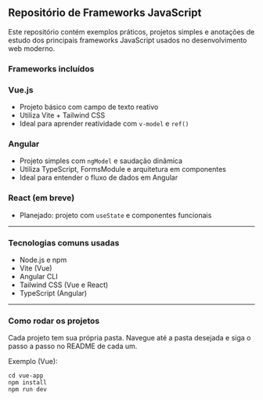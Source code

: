 ## Repositório de Frameworks JavaScript

Este repositório contém exemplos práticos, projetos simples e anotações de estudo dos principais frameworks JavaScript usados no desenvolvimento web moderno.

###  Frameworks incluídos

###  Vue.js
- Projeto básico com campo de texto reativo
- Utiliza Vite + Tailwind CSS
- Ideal para aprender reatividade com `v-model` e `ref()`

###  Angular
- Projeto simples com `ngModel` e saudação dinâmica
- Utiliza TypeScript, FormsModule e arquitetura em componentes
- Ideal para entender o fluxo de dados em Angular

###  React (em breve)
- Planejado: projeto com `useState` e componentes funcionais

---

###  Tecnologias comuns usadas

- Node.js e npm
- Vite (Vue)
- Angular CLI
- Tailwind CSS (Vue e React)
- TypeScript (Angular)

---

###  Como rodar os projetos

Cada projeto tem sua própria pasta. Navegue até a pasta desejada e siga o passo a passo no README de cada um.

Exemplo (Vue):
```
cd vue-app
npm install
npm run dev

